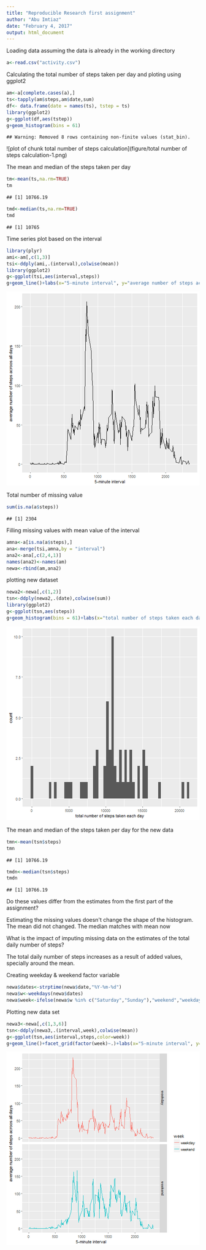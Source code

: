 ```yaml
---
title: "Reproducible Research first assignment"
author: "Abu Imtiaz"
date: "February 4, 2017"
output: html_document
---
```


Loading data assuming the data is already in the working directory

```r
a<-read.csv("activity.csv")
```

Calculating the total number of steps taken per day and ploting using ggplot2

```r
am<-a[complete.cases(a),]
ts<-tapply(am$steps,am$date,sum)
df<- data.frame(date = names(ts), tstep = ts)
library(ggplot2)
g<-ggplot(df,aes(tstep))
g+geom_histogram(bins = 61)
```

```
## Warning: Removed 8 rows containing non-finite values (stat_bin).
```

![plot of chunk total number of steps calculation](figure/total number of steps calculation-1.png)

The mean and median of the steps taken per day

```r
tm<-mean(ts,na.rm=TRUE)
tm
```

```
## [1] 10766.19
```

```r
tmd<-median(ts,na.rm=TRUE)
tmd
```

```
## [1] 10765
```

Time series plot based on the interval

```r
library(plyr)
ami<-am[,c(1,3)]
tsi<-ddply(ami,.(interval),colwise(mean))
library(ggplot2)
g<-ggplot(tsi,aes(interval,steps))
g+geom_line()+labs(x="5-minute interval", y="average number of steps acroos all days")
```

![plot of chunk timeseries](figure/timeseries-1.png)

Total number of missing value

```r
sum(is.na(a$steps))
```

```
## [1] 2304
```

Filling missing values with mean value of the interval

```r
amna<-a[is.na(a$steps),]
ana<-merge(tsi,amna,by = "interval")
ana2<-ana[,c(2,4,1)]
names(ana2)<-names(am)
newa<-rbind(am,ana2)
```

plotting new dataset

```r
newa2<-newa[,c(1,2)]
tsn<-ddply(newa2,.(date),colwise(sum))
library(ggplot2)
g<-ggplot(tsn,aes(steps))
g+geom_histogram(bins = 61)+labs(x="total number of steps taken each day")
```

![plot of chunk unnamed-chunk-1](figure/unnamed-chunk-1-1.png)

The mean and median of the steps taken per day for the new data

```r
tmn<-mean(tsn$steps)
tmn
```

```
## [1] 10766.19
```

```r
tmdn<-median(tsn$steps)
tmdn
```

```
## [1] 10766.19
```
Do these values differ from the estimates from the first part of the assignment?

Estimating the missing values doesn't change the shape of the histogram. The mean did not changed. The median matches with mean now

What is the impact of imputing missing data on the estimates of the total daily number of steps?

The total daily number of steps increases as a result of added values, specially around the mean.


Creating weekday & weekend factor variable

```r
newa$dates<-strptime(newa$date,"%Y-%m-%d")
newa$w<-weekdays(newa$dates)
newa$week<-ifelse(newa$w %in% c("Saturday","Sunday"),"weekend","weekday")
```

Plotting new data set

```r
newa3<-newa[,c(1,3,6)]
tsn<-ddply(newa3,.(interval,week),colwise(mean))
g<-ggplot(tsn,aes(interval,steps,color=week))
g+geom_line()+facet_grid(factor(week)~.)+labs(x="5-minute interval", y="average number of steps acroos all days")
```

![plot of chunk weekplot](figure/weekplot-1.png)
